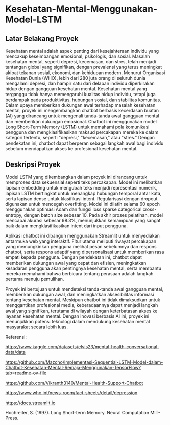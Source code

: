 # Kesehatan-Mental-Menggunakan-Model-LSTM

## Latar Belakang Proyek

Kesehatan mental adalah aspek penting dari kesejahteraan individu yang mencakup keseimbangan emosional, psikologis, dan sosial. Masalah kesehatan mental, seperti depresi, kecemasan, dan stres, telah menjadi tantangan global yang signifikan, dengan prevalensi yang terus meningkat akibat tekanan sosial, ekonomi, dan kehidupan modern. Menurut Organisasi Kesehatan Dunia (WHO), lebih dari 280 juta orang di seluruh dunia mengalami depresi, dan hampir satu dari delapan individu diperkirakan hidup dengan gangguan kesehatan mental. Kesehatan mental yang terganggu tidak hanya memengaruhi kualitas hidup individu, tetapi juga berdampak pada produktivitas, hubungan sosial, dan stabilitas komunitas. Dalam upaya memberikan dukungan awal terhadap masalah kesehatan mental, proyek ini mengembangkan chatbot berbasis kecerdasan buatan (AI) yang dirancang untuk mengenali tanda-tanda awal gangguan mental dan memberikan dukungan emosional. Chatbot ini menggunakan model Long Short-Term Memory (LSTM) untuk memahami pola komunikasi pengguna dan mengklasifikasikan maksud percakapan mereka ke dalam kategori tertentu, seperti "depresi," "kecemasan," atau "stres." Dengan pendekatan ini, chatbot dapat berperan sebagai langkah awal bagi individu sebelum mendapatkan akses ke profesional kesehatan mental.

## Deskripsi Proyek

Model LSTM yang dikembangkan dalam proyek ini dirancang untuk memproses data sekuensial seperti teks percakapan. Model ini melibatkan lapisan embedding untuk mengubah teks menjadi representasi numerik, lapisan LSTM bertingkat untuk menangkap hubungan temporal antar kata, serta lapisan dense untuk klasifikasi intent. Regularisasi dengan dropout digunakan untuk mencegah overfitting. Model ini dilatih selama 60 epoch menggunakan optimasi Adam dan fungsi loss sparse categorical cross-entropy, dengan batch size sebesar 10. Pada akhir proses pelatihan, model mencapai akurasi sebesar 98.3%, menunjukkan kemampuan yang sangat baik dalam mengklasifikasikan intent dari input pengguna.

Aplikasi chatbot ini dibangun menggunakan Streamlit untuk menyediakan antarmuka web yang interaktif. Fitur utama meliputi riwayat percakapan yang memungkinkan pengguna melihat pesan sebelumnya dan respons chatbot, serta respons adaptif yang dipersonalisasi untuk memberikan rasa empati kepada pengguna. Dengan pendekatan ini, chatbot dapat memberikan dukungan awal yang cepat dan efisien, meningkatkan kesadaran pengguna akan pentingnya kesehatan mental, serta membantu mereka memahami bahwa berbicara tentang perasaan adalah langkah pertama menuju pemulihan.

Proyek ini bertujuan untuk mendeteksi tanda-tanda awal gangguan mental, memberikan dukungan awal, dan meningkatkan aksesibilitas informasi tentang kesehatan mental. Meskipun chatbot ini tidak dimaksudkan untuk menggantikan profesional medis, keberadaannya dapat menjadi langkah awal yang signifikan, terutama di wilayah dengan keterbatasan akses ke layanan kesehatan mental. Dengan inovasi berbasis AI ini, proyek ini menunjukkan potensi teknologi dalam mendukung kesehatan mental masyarakat secara lebih luas.


Referensi:

https://www.kaggle.com/datasets/elvis23/mental-health-conversational-data/data

https://github.com/Mazcho/Implementasi-Sequential-LSTM-Model-dalam-Chatbot-Kesehatan-Mental-Remaja-Menggunakan-TensorFlow?tab=readme-ov-file

https://github.com/Vikranth3140/Mental-Health-Support-Chatbot

https://www.who.int/news-room/fact-sheets/detail/depression

https://docs.streamlit.io

Hochreiter, S. (1997). Long Short-term Memory. Neural Computation MIT-Press.

